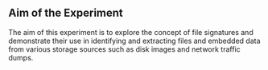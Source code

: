 <h2>Aim of the Experiment</h2>
<p>The aim of this experiment is to explore the concept of file signatures and demonstrate their use in identifying and extracting files and embedded data from various storage sources such as disk images and network traffic dumps.</p>